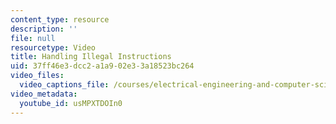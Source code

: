 ```yaml
---
content_type: resource
description: ''
file: null
resourcetype: Video
title: Handling Illegal Instructions
uid: 37ff46e3-dcc2-a1a9-02e3-3a18523bc264
video_files:
  video_captions_file: /courses/electrical-engineering-and-computer-science/6-004-computation-structures-spring-2017/c17/c17s2/c17s2v4/handling-illegal-instructions-7-29-/usMPXTDOIn0.vtt
video_metadata:
  youtube_id: usMPXTDOIn0
---
```

